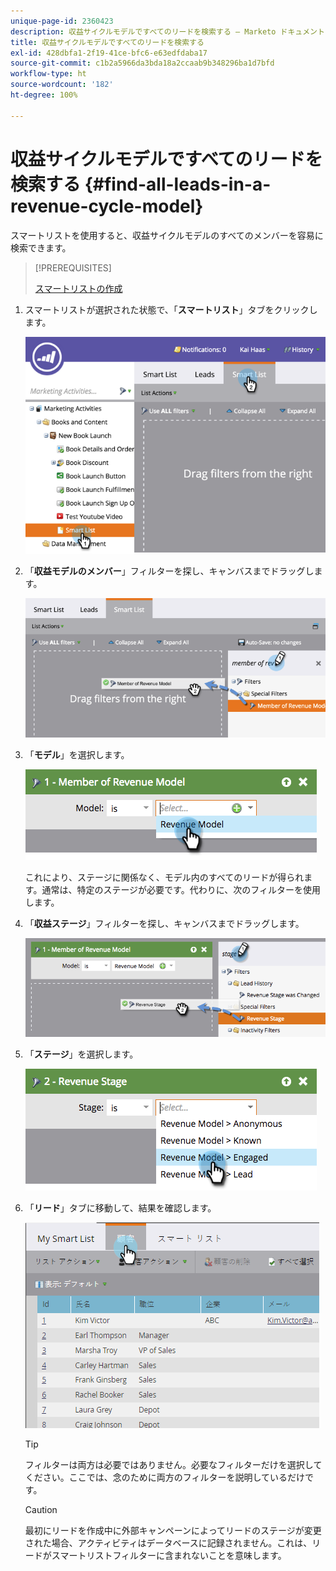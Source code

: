 ```yaml
---
unique-page-id: 2360423
description: 収益サイクルモデルですべてのリードを検索する — Marketo ドキュメント — 製品ドキュメント
title: 収益サイクルモデルですべてのリードを検索する
exl-id: 428dbfa1-2f19-41ce-bfc6-e63edfdaba17
source-git-commit: c1b2a5966da3bda18a2ccaab9b348296ba1d7bfd
workflow-type: ht
source-wordcount: '182'
ht-degree: 100%

---
```


# 収益サイクルモデルですべてのリードを検索する {#find-all-leads-in-a-revenue-cycle-model}

スマートリストを使用すると、収益サイクルモデルのすべてのメンバーを容易に検索できます。

>[!PREREQUISITES]
>
>[スマートリストの作成](/help/marketo/product-docs/core-marketo-concepts/smart-lists-and-static-lists/creating-a-smart-list/create-a-smart-list.md)

1. スマートリストが選択された状態で、「**スマートリスト**」タブをクリックします。

   ![](assets/image2015-4-29-14-3a6-3a36.png)

1. 「**収益モデルのメンバー**」フィルターを探し、キャンバスまでドラッグします。

   ![](assets/image2015-4-29-14-3a12-3a33.png)

1. 「**モデル**」を選択します。

   ![](assets/image2015-5-13-18-3a2-3a23.png)

   これにより、ステージに関係なく、モデル内のすべてのリードが得られます。通常は、特定のステージが必要です。代わりに、次のフィルターを使用します。

1. 「**収益ステージ**」フィルターを探し、キャンバスまでドラッグします。

   ![](assets/image2015-5-13-17-3a27-3a0.png)

1. 「**ステージ**」を選択します。

   ![](assets/image2015-5-13-17-3a31-3a9.png)

1. 「**リード**」タブに移動して、結果を確認します。

   ![](assets/2.png)

   >[!TIP]
   >
   >フィルターは両方は必要ではありません。必要なフィルターだけを選択してください。ここでは、念のために両方のフィルターを説明しているだけです。

   >[!CAUTION]
   >
   >最初にリードを作成中に外部キャンペーンによってリードのステージが変更された場合、アクティビティはデータベースに記録されません。これは、リードがスマートリストフィルターに含まれないことを意味します。

